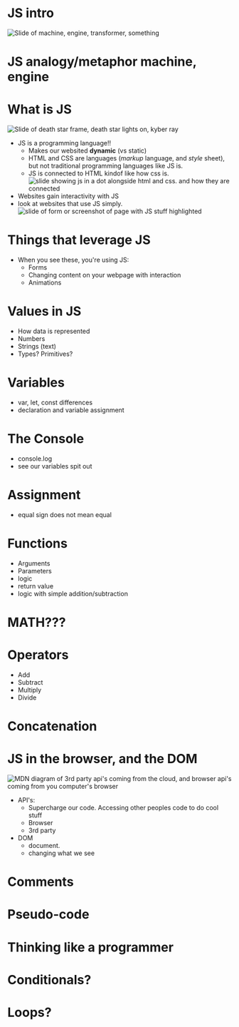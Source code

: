 # JS intro
![Slide of machine, engine, transformer, something]()

# JS analogy/metaphor machine, engine

# What is JS
![Slide of death star frame, death star lights on, kyber ray]()
  * JS is a programming language!!
    * Makes our websited __dynamic__ (vs static)
    * HTML and CSS are languages (_markup_ language, and _style_ sheet), but not traditional programming languages like JS is.
    * JS is connected to HTML kindof like how css is.
    ![slide showing js in a dot alongside html and css. and how they are connected]()
* Websites gain interactivity with JS
* look at websites that use JS simply.
![slide of form or screenshot of page with JS stuff highlighted]()

# Things that leverage JS
* When you see these, you're using JS:
  * Forms
  * Changing content on your webpage with interaction
  * Animations

# Values in JS
* How data is represented
* Numbers
* Strings (text)
* Types? Primitives?

# Variables
* var, let, const differences
* declaration and variable assignment

# The Console
* console.log
* see our variables spit out

# Assignment
* equal sign does not mean equal

# Functions
* Arguments
* Parameters
* logic
* return value
* logic with simple addition/subtraction

# MATH???

# Operators
* Add
* Subtract
* Multiply
* Divide

# Concatenation

# JS in the browser, and the DOM

![MDN diagram of 3rd party api's coming from the cloud, and browser api's coming from you computer's browser](https://mdn.mozillademos.org/files/13508/browser.png)

* API's:
  * Supercharge our code. Accessing other peoples code to do cool stuff
  * Browser
  * 3rd party
* DOM
  * document.
  * changing what we see

# Comments

# Pseudo-code

# Thinking like a programmer

# Conditionals?

# Loops?